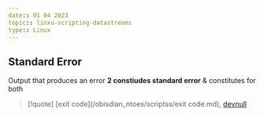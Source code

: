 ```yaml
---
date:: 01 04 2023
topic:: linxu-scripting-datastreams
type:: Linux
---
```

##  Standard Error 
Output that produces an error 
**2 constiudes standard error**
& constitutes for both 
>[!quote] [exit code](/obisdian_ntoes/scriptss/exit code.md), [devnull](/obisdian_ntoes/scriptss/devnull.md)